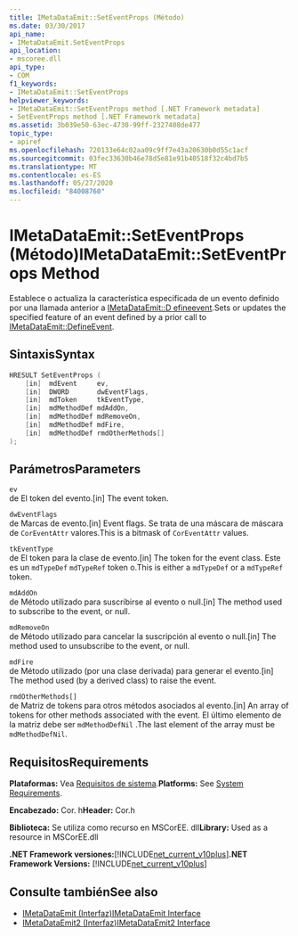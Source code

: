 ```yaml
---
title: IMetaDataEmit::SetEventProps (Método)
ms.date: 03/30/2017
api_name:
- IMetaDataEmit.SetEventProps
api_location:
- mscoree.dll
api_type:
- COM
f1_keywords:
- IMetaDataEmit::SetEventProps
helpviewer_keywords:
- IMetaDataEmit::SetEventProps method [.NET Framework metadata]
- SetEventProps method [.NET Framework metadata]
ms.assetid: 3b039e50-63ec-4730-99ff-2327408de477
topic_type:
- apiref
ms.openlocfilehash: 720133e64c02aa09c9ff7e43a20630b0d55c1acf
ms.sourcegitcommit: 03fec33630b46e78d5e81e91b40518f32c4bd7b5
ms.translationtype: MT
ms.contentlocale: es-ES
ms.lasthandoff: 05/27/2020
ms.locfileid: "84008760"
---
```

# <a name="imetadataemitseteventprops-method"></a><span data-ttu-id="55030-102">IMetaDataEmit::SetEventProps (Método)</span><span class="sxs-lookup"><span data-stu-id="55030-102">IMetaDataEmit::SetEventProps Method</span></span>
<span data-ttu-id="55030-103">Establece o actualiza la característica especificada de un evento definido por una llamada anterior a [IMetaDataEmit::D efineevent](imetadataemit-defineevent-method.md).</span><span class="sxs-lookup"><span data-stu-id="55030-103">Sets or updates the specified feature of an event defined by a prior call to [IMetaDataEmit::DefineEvent](imetadataemit-defineevent-method.md).</span></span>  
  
## <a name="syntax"></a><span data-ttu-id="55030-104">Sintaxis</span><span class="sxs-lookup"><span data-stu-id="55030-104">Syntax</span></span>  
  
```cpp  
HRESULT SetEventProps (  
    [in]  mdEvent     ev,
    [in]  DWORD       dwEventFlags,
    [in]  mdToken     tkEventType,
    [in]  mdMethodDef mdAddOn,
    [in]  mdMethodDef mdRemoveOn,
    [in]  mdMethodDef mdFire,
    [in]  mdMethodDef rmdOtherMethods[]
);  
```  
  
## <a name="parameters"></a><span data-ttu-id="55030-105">Parámetros</span><span class="sxs-lookup"><span data-stu-id="55030-105">Parameters</span></span>  
 `ev`  
 <span data-ttu-id="55030-106">de El token del evento.</span><span class="sxs-lookup"><span data-stu-id="55030-106">[in] The event token.</span></span>  
  
 `dwEventFlags`  
 <span data-ttu-id="55030-107">de Marcas de evento.</span><span class="sxs-lookup"><span data-stu-id="55030-107">[in] Event flags.</span></span> <span data-ttu-id="55030-108">Se trata de una máscara de máscara de `CorEventAttr` valores.</span><span class="sxs-lookup"><span data-stu-id="55030-108">This is a bitmask of `CorEventAttr` values.</span></span>  
  
 `tkEventType`  
 <span data-ttu-id="55030-109">de El token para la clase de evento.</span><span class="sxs-lookup"><span data-stu-id="55030-109">[in] The token for the event class.</span></span> <span data-ttu-id="55030-110">Este es un `mdTypeDef` `mdTypeRef` token o.</span><span class="sxs-lookup"><span data-stu-id="55030-110">This is either a `mdTypeDef` or a `mdTypeRef` token.</span></span>  
  
 `mdAddOn`  
 <span data-ttu-id="55030-111">de Método utilizado para suscribirse al evento o null.</span><span class="sxs-lookup"><span data-stu-id="55030-111">[in] The method used to subscribe to the event, or null.</span></span>  
  
 `mdRemoveOn`  
 <span data-ttu-id="55030-112">de Método utilizado para cancelar la suscripción al evento o null.</span><span class="sxs-lookup"><span data-stu-id="55030-112">[in] The method used to unsubscribe to the event, or null.</span></span>  
  
 `mdFire`  
 <span data-ttu-id="55030-113">de Método utilizado (por una clase derivada) para generar el evento.</span><span class="sxs-lookup"><span data-stu-id="55030-113">[in] The method used (by a derived class) to raise the event.</span></span>  
  
 `rmdOtherMethods[]`  
 <span data-ttu-id="55030-114">de Matriz de tokens para otros métodos asociados al evento.</span><span class="sxs-lookup"><span data-stu-id="55030-114">[in] An array of tokens for other methods associated with the event.</span></span> <span data-ttu-id="55030-115">El último elemento de la matriz debe ser `mdMethodDefNil` .</span><span class="sxs-lookup"><span data-stu-id="55030-115">The last element of the array must be `mdMethodDefNil`.</span></span>  
  
## <a name="requirements"></a><span data-ttu-id="55030-116">Requisitos</span><span class="sxs-lookup"><span data-stu-id="55030-116">Requirements</span></span>  
 <span data-ttu-id="55030-117">**Plataformas:** Vea [Requisitos de sistema](../../get-started/system-requirements.md).</span><span class="sxs-lookup"><span data-stu-id="55030-117">**Platforms:** See [System Requirements](../../get-started/system-requirements.md).</span></span>  
  
 <span data-ttu-id="55030-118">**Encabezado:** Cor. h</span><span class="sxs-lookup"><span data-stu-id="55030-118">**Header:** Cor.h</span></span>  
  
 <span data-ttu-id="55030-119">**Biblioteca:** Se utiliza como recurso en MSCorEE. dll</span><span class="sxs-lookup"><span data-stu-id="55030-119">**Library:** Used as a resource in MSCorEE.dll</span></span>  
  
 <span data-ttu-id="55030-120">**.NET Framework versiones:**[!INCLUDE[net_current_v10plus](../../../../includes/net-current-v10plus-md.md)]</span><span class="sxs-lookup"><span data-stu-id="55030-120">**.NET Framework Versions:** [!INCLUDE[net_current_v10plus](../../../../includes/net-current-v10plus-md.md)]</span></span>  
  
## <a name="see-also"></a><span data-ttu-id="55030-121">Consulte también</span><span class="sxs-lookup"><span data-stu-id="55030-121">See also</span></span>

- [<span data-ttu-id="55030-122">IMetaDataEmit (Interfaz)</span><span class="sxs-lookup"><span data-stu-id="55030-122">IMetaDataEmit Interface</span></span>](imetadataemit-interface.md)
- [<span data-ttu-id="55030-123">IMetaDataEmit2 (Interfaz)</span><span class="sxs-lookup"><span data-stu-id="55030-123">IMetaDataEmit2 Interface</span></span>](imetadataemit2-interface.md)
